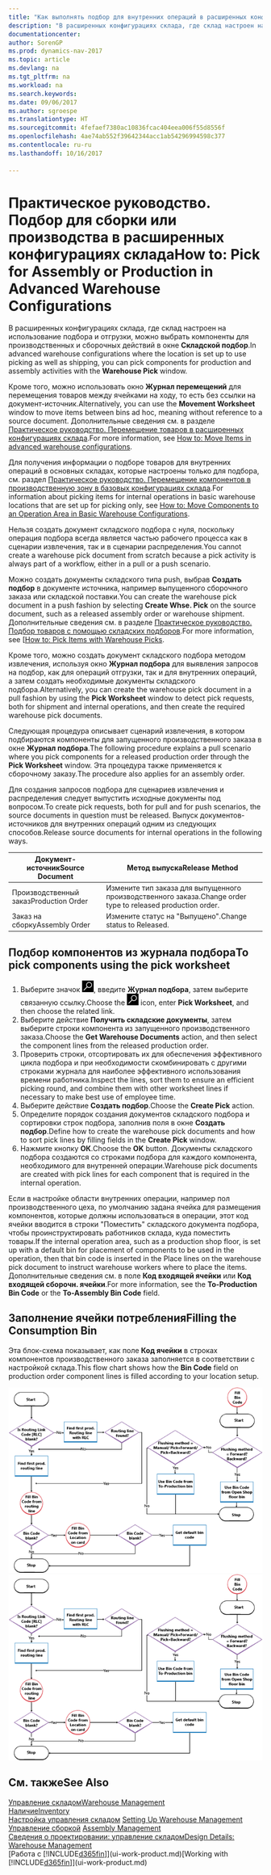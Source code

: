 ```yaml
---
title: "Как выполнять подбор для внутренних операций в расширенных конфигурациях склада"
description: "В расширенных конфигурациях склада, где склад настроен на использование подбора и отгрузки, можно выбрать компоненты для производственных и сборочных действий в окне **Складской подбор**."
documentationcenter: 
author: SorenGP
ms.prod: dynamics-nav-2017
ms.topic: article
ms.devlang: na
ms.tgt_pltfrm: na
ms.workload: na
ms.search.keywords: 
ms.date: 09/06/2017
ms.author: sgroespe
ms.translationtype: HT
ms.sourcegitcommit: 4fefaef7380ac10836fcac404eea006f55d8556f
ms.openlocfilehash: 4ae74ab552f39642344acc1ab54296994598c377
ms.contentlocale: ru-ru
ms.lasthandoff: 10/16/2017

---
```

# <a name="how-to-pick-for-assembly-or-production-in-advanced-warehouse-configurations"></a><span data-ttu-id="2d008-103">Практическое руководство. Подбор для сборки или производства в расширенных конфигурациях склада</span><span class="sxs-lookup"><span data-stu-id="2d008-103">How to: Pick for Assembly or Production in Advanced Warehouse Configurations</span></span>
<span data-ttu-id="2d008-104">В расширенных конфигурациях склада, где склад настроен на использование подбора и отгрузки, можно выбрать компоненты для производственных и сборочных действий в окне **Складской подбор**.</span><span class="sxs-lookup"><span data-stu-id="2d008-104">In advanced warehouse configurations where the location is set up to use picking as well as shipping, you can pick components for production and assembly activities with the **Warehouse Pick** window.</span></span>  

<span data-ttu-id="2d008-105">Кроме того, можно использовать окно **Журнал перемещений** для перемещения товаров между ячейками на ходу, то есть без ссылки на документ-источник.</span><span class="sxs-lookup"><span data-stu-id="2d008-105">Alternatively, you can use the **Movement Worksheet** window to move items between bins ad hoc, meaning without reference to a source document.</span></span> <span data-ttu-id="2d008-106">Дополнительные сведения см. в разделе [Практическое руководство. Перемещение товаров в расширенных конфигурациях склада](warehouse-how-to-move-items-in-advanced-warehousing.md).</span><span class="sxs-lookup"><span data-stu-id="2d008-106">For more information, see [How to: Move Items in advanced warehouse configurations](warehouse-how-to-move-items-in-advanced-warehousing.md).</span></span>  

<span data-ttu-id="2d008-107">Для получения информации о подборе товаров для внутренних операций в основных складах, которые настроены только для подбора, см. раздел [Практическое руководство. Перемещение компонентов в производственную зону в базовых конфигурациях склада](warehouse-how-to-move-components-to-an-operation-area-in-basic-warehousing.md).</span><span class="sxs-lookup"><span data-stu-id="2d008-107">For information about picking items for internal operations in basic warehouse locations that are set up for picking only, see [How to: Move Components to an Operation Area in Basic Warehouse Configurations](warehouse-how-to-move-components-to-an-operation-area-in-basic-warehousing.md).</span></span>  

<span data-ttu-id="2d008-108">Нельзя создать документ складского подбора с нуля, поскольку операция подбора всегда является частью рабочего процесса как в сценарии извлечения, так и в сценарии распределения.</span><span class="sxs-lookup"><span data-stu-id="2d008-108">You cannot create a warehouse pick document from scratch because a pick activity is always part of a workflow, either in a pull or a push scenario.</span></span>  

<span data-ttu-id="2d008-109">Можно создать документы складского типа push, выбрав **Создать подбор** в документе источника, например выпущенного сборочного заказа или складской поставки.</span><span class="sxs-lookup"><span data-stu-id="2d008-109">You can create the warehouse pick document in a push fashion by selecting **Create Whse. Pick** on the source document, such as a released assembly order or warehouse shipment.</span></span> <span data-ttu-id="2d008-110">Дополнительные сведения см. в разделе [Практическое руководство. Подбор товаров с помощью складских подборов](warehouse-how-to-pick-items-for-warehouse-shipment.md).</span><span class="sxs-lookup"><span data-stu-id="2d008-110">For more information, see [[How to: Pick Items with Warehouse Picks](warehouse-how-to-pick-items-for-warehouse-shipment.md).</span></span>  

<span data-ttu-id="2d008-111">Кроме того, можно создать документ складского подбора методом извлечения, используя окно **Журнал подбора** для выявления запросов на подбор, как для операций отгрузки, так и для внутренних операций, а затем создать необходимые документы складского подбора.</span><span class="sxs-lookup"><span data-stu-id="2d008-111">Alternatively, you can create the warehouse pick document in a pull fashion by using the **Pick Worksheet** window to detect pick requests, both for shipment and internal operations, and then create the required warehouse pick documents.</span></span>  

<span data-ttu-id="2d008-112">Следующая процедура описывает сценарий извлечения, в котором подбираются компоненты для запущенного производственного заказа в окне **Журнал подбора**.</span><span class="sxs-lookup"><span data-stu-id="2d008-112">The following procedure explains a pull scenario where you pick components for a released production order through the **Pick Worksheet** window.</span></span> <span data-ttu-id="2d008-113">Эта процедура также применяется к сборочному заказу.</span><span class="sxs-lookup"><span data-stu-id="2d008-113">The procedure also applies for an assembly order.</span></span>  

<span data-ttu-id="2d008-114">Для создания запросов подбора для сценариев извлечения и распределения следует выпустить исходные документы под вопросом.</span><span class="sxs-lookup"><span data-stu-id="2d008-114">To create pick requests, both for pull and for push scenarios, the source documents in question must be released.</span></span> <span data-ttu-id="2d008-115">Выпуск документов-источников для внутренних операций одним из следующих способов.</span><span class="sxs-lookup"><span data-stu-id="2d008-115">Release source documents for internal operations in the following ways.</span></span>  

|<span data-ttu-id="2d008-116">Документ-источник</span><span class="sxs-lookup"><span data-stu-id="2d008-116">Source Document</span></span>|<span data-ttu-id="2d008-117">Метод выпуска</span><span class="sxs-lookup"><span data-stu-id="2d008-117">Release Method</span></span>|  
|---------------------|--------------------|  
|<span data-ttu-id="2d008-118">Производственный заказ</span><span class="sxs-lookup"><span data-stu-id="2d008-118">Production Order</span></span>|<span data-ttu-id="2d008-119">Измените тип заказа для выпущенного производственного заказа.</span><span class="sxs-lookup"><span data-stu-id="2d008-119">Change order type to released production order.</span></span>|  
|<span data-ttu-id="2d008-120">Заказ на сборку</span><span class="sxs-lookup"><span data-stu-id="2d008-120">Assembly Order</span></span>|<span data-ttu-id="2d008-121">Измените статус на "Выпущено".</span><span class="sxs-lookup"><span data-stu-id="2d008-121">Change status to Released.</span></span>|  

## <a name="to-pick-components-using-the-pick-worksheet"></a><span data-ttu-id="2d008-122">Подбор компонентов из журнала подбора</span><span class="sxs-lookup"><span data-stu-id="2d008-122">To pick components using the pick worksheet</span></span>  
1.  <span data-ttu-id="2d008-123">Выберите значок ![Поиск страницы или отчета](media/ui-search/search_small.png "Значок поиска страницы или отчета"), введите **Журнал подбора**, затем выберите связанную ссылку.</span><span class="sxs-lookup"><span data-stu-id="2d008-123">Choose the ![Search for Page or Report](media/ui-search/search_small.png "Search for Page or Report icon") icon, enter **Pick Worksheet**, and then choose the related link.</span></span>  
2.  <span data-ttu-id="2d008-124">Выберите действие **Получить складские документы**, затем выберите строки компонента из запущенного производственного заказа.</span><span class="sxs-lookup"><span data-stu-id="2d008-124">Choose the **Get Warehouse Documents** action, and then select the component lines from the released production order.</span></span>  
3.  <span data-ttu-id="2d008-125">Проверить строки, отсортировать их для обеспечения эффективного цикла подбора и при необходимости скомбинировать с другими строками журнала для наиболее эффективного использования времени работника.</span><span class="sxs-lookup"><span data-stu-id="2d008-125">Inspect the lines, sort them to ensure an efficient picking round, and combine them with other worksheet lines if necessary to make best use of employee time.</span></span>  
4.  <span data-ttu-id="2d008-126">Выберите действие **Создать подбор**.</span><span class="sxs-lookup"><span data-stu-id="2d008-126">Choose the **Create Pick** action.</span></span>  
5.  <span data-ttu-id="2d008-127">Определите порядок создания документов складского подбора и сортировки строк подбора, заполнив поля в окне **Создать подбор**.</span><span class="sxs-lookup"><span data-stu-id="2d008-127">Define how to create the warehouse pick documents and how to sort pick lines by filling fields in the **Create Pick** window.</span></span>  
6.  <span data-ttu-id="2d008-128">Нажмите кнопку **ОК**.</span><span class="sxs-lookup"><span data-stu-id="2d008-128">Choose the **OK** button.</span></span> <span data-ttu-id="2d008-129">Документы складского подбора создаются со строками подбора для каждого компонента, необходимого для внутренней операции.</span><span class="sxs-lookup"><span data-stu-id="2d008-129">Warehouse pick documents are created with pick lines for each component that is required in the internal operation.</span></span>  

<span data-ttu-id="2d008-130">Если в настройке области внутренних операции, например пол производственного цеха, по умолчанию задана ячейка для размещения компонентов, которые должны использоваться в операции, этот код ячейки вводится в строки "Поместить" складского документа подбора, чтобы проинструктировать работников склада, куда поместить товары.</span><span class="sxs-lookup"><span data-stu-id="2d008-130">If the internal operation area, such as a production shop floor, is set up with a default bin for placement of components to be used in the operation, then that bin code is inserted in the Place lines on the warehouse pick document to instruct warehouse workers where to place the items.</span></span> <span data-ttu-id="2d008-131">Дополнительные сведения см. в поле **Код входящей ячейки** или **Код входящей сборочн. ячейки**.</span><span class="sxs-lookup"><span data-stu-id="2d008-131">For more information, see the **To-Production Bin Code** or the **To-Assembly Bin Code** field.</span></span>

## <a name="filling-the-consumption-bin"></a><span data-ttu-id="2d008-132">Заполнение ячейки потребления</span><span class="sxs-lookup"><span data-stu-id="2d008-132">Filling the Consumption Bin</span></span>
<span data-ttu-id="2d008-133">Эта блок-схема показывает, как поле **Код ячейки** в строках компонентов производственного заказа заполняется в соответствии с настройкой склада.</span><span class="sxs-lookup"><span data-stu-id="2d008-133">This flow chart shows how the **Bin Code** field on production order component lines is filled according to your location setup.</span></span>

<span data-ttu-id="2d008-134">![Диаграмма ячейки](media/binflow.png "BinFlow")</span><span class="sxs-lookup"><span data-stu-id="2d008-134">![Bin flow chart](media/binflow.png "BinFlow")</span></span>  

## <a name="see-also"></a><span data-ttu-id="2d008-135">См. также</span><span class="sxs-lookup"><span data-stu-id="2d008-135">See Also</span></span>
[<span data-ttu-id="2d008-136">Управление складом</span><span class="sxs-lookup"><span data-stu-id="2d008-136">Warehouse Management</span></span>](warehouse-manage-warehouse.md)  
[<span data-ttu-id="2d008-137">Наличие</span><span class="sxs-lookup"><span data-stu-id="2d008-137">Inventory</span></span>](inventory-manage-inventory.md)  
<span data-ttu-id="2d008-138">[Настройка управления складом](warehouse-setup-warehouse.md)   </span><span class="sxs-lookup"><span data-stu-id="2d008-138">[Setting Up Warehouse Management](warehouse-setup-warehouse.md)   </span></span>  
<span data-ttu-id="2d008-139">[Управление сборкой](assembly-assemble-items.md)  </span><span class="sxs-lookup"><span data-stu-id="2d008-139">[Assembly Management](assembly-assemble-items.md)  </span></span>  
[<span data-ttu-id="2d008-140">Сведения о проектировании: управление складом</span><span class="sxs-lookup"><span data-stu-id="2d008-140">Design Details: Warehouse Management</span></span>](design-details-warehouse-management.md)  
<span data-ttu-id="2d008-141">[Работа с [!INCLUDE[d365fin](includes/d365fin_md.md)]](ui-work-product.md)</span><span class="sxs-lookup"><span data-stu-id="2d008-141">[Working with [!INCLUDE[d365fin](includes/d365fin_md.md)]](ui-work-product.md)</span></span>

